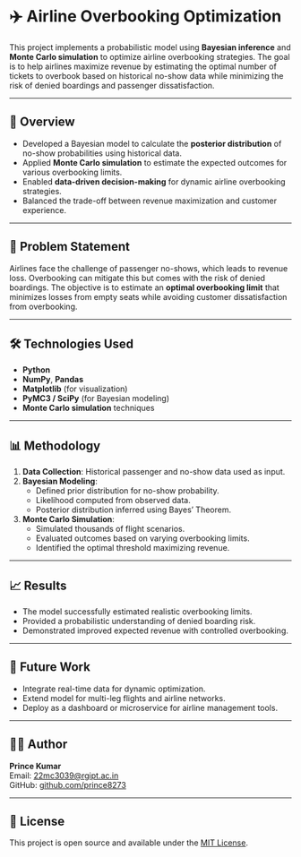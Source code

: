 # ✈️ Airline Overbooking Optimization

This project implements a probabilistic model using **Bayesian inference** and **Monte Carlo simulation** to optimize airline overbooking strategies. The goal is to help airlines maximize revenue by estimating the optimal number of tickets to overbook based on historical no-show data while minimizing the risk of denied boardings and passenger dissatisfaction.

---

## 🚀 Overview

- Developed a Bayesian model to calculate the **posterior distribution** of no-show probabilities using historical data.
- Applied **Monte Carlo simulation** to estimate the expected outcomes for various overbooking limits.
- Enabled **data-driven decision-making** for dynamic airline overbooking strategies.
- Balanced the trade-off between revenue maximization and customer experience.

---

## 🧠 Problem Statement

Airlines face the challenge of passenger no-shows, which leads to revenue loss. Overbooking can mitigate this but comes with the risk of denied boardings. The objective is to estimate an **optimal overbooking limit** that minimizes losses from empty seats while avoiding customer dissatisfaction from overbooking.

---

## 🛠️ Technologies Used

- **Python**  
- **NumPy**, **Pandas**  
- **Matplotlib** (for visualization)  
- **PyMC3 / SciPy** (for Bayesian modeling)  
- **Monte Carlo simulation** techniques  

---

## 📊 Methodology

1. **Data Collection**: Historical passenger and no-show data used as input.
2. **Bayesian Modeling**:
   - Defined prior distribution for no-show probability.
   - Likelihood computed from observed data.
   - Posterior distribution inferred using Bayes’ Theorem.
3. **Monte Carlo Simulation**:
   - Simulated thousands of flight scenarios.
   - Evaluated outcomes based on varying overbooking limits.
   - Identified the optimal threshold maximizing revenue.

---

## 📈 Results

- The model successfully estimated realistic overbooking limits.
- Provided a probabilistic understanding of denied boarding risk.
- Demonstrated improved expected revenue with controlled overbooking.

---

## 📌 Future Work

- Integrate real-time data for dynamic optimization.
- Extend model for multi-leg flights and airline networks.
- Deploy as a dashboard or microservice for airline management tools.

---

## 👨‍💻 Author

**Prince Kumar**  
Email: 22mc3039@rgipt.ac.in  
GitHub: [github.com/prince8273](https://github.com/prince8273)

---

## 📄 License

This project is open source and available under the [MIT License](LICENSE).

